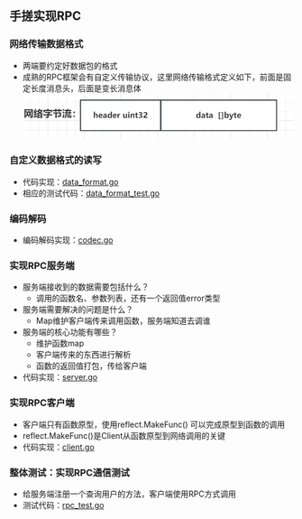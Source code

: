 ## 手搓实现RPC

### 网络传输数据格式
* 两端要约定好数据包的格式
* 成熟的RPC框架会有自定义传输协议，这里网络传输格式定义如下，前面是固定长度消息头，后面是变长消息体
  ![](../../images/data_format.png)
### 自定义数据格式的读写
* 代码实现：[data_format.go](data_format.go)
* 相应的测试代码：[data_format_test.go](data_format_test.go)

### 编码解码
* 编码解码实现：[codec.go](codec.go)

### 实现RPC服务端
* 服务端接收到的数据需要包括什么？
  * 调用的函数名、参数列表，还有一个返回值error类型
* 服务端需要解决的问题是什么？
  * Map维护客户端传来调用函数，服务端知道去调谁
* 服务端的核心功能有哪些？
  * 维护函数map
  * 客户端传来的东西进行解析
  * 函数的返回值打包，传给客户端
* 代码实现：[server.go](server.go)

### 实现RPC客户端
* 客户端只有函数原型，使用reflect.MakeFunc() 可以完成原型到函数的调用
* reflect.MakeFunc()是Client从函数原型到网络调用的关键
* 代码实现：[client.go](client.go)

### 整体测试：实现RPC通信测试
* 给服务端注册一个查询用户的方法，客户端使用RPC方式调用
* 测试代码：[rpc_test.go](rpc_test.go)